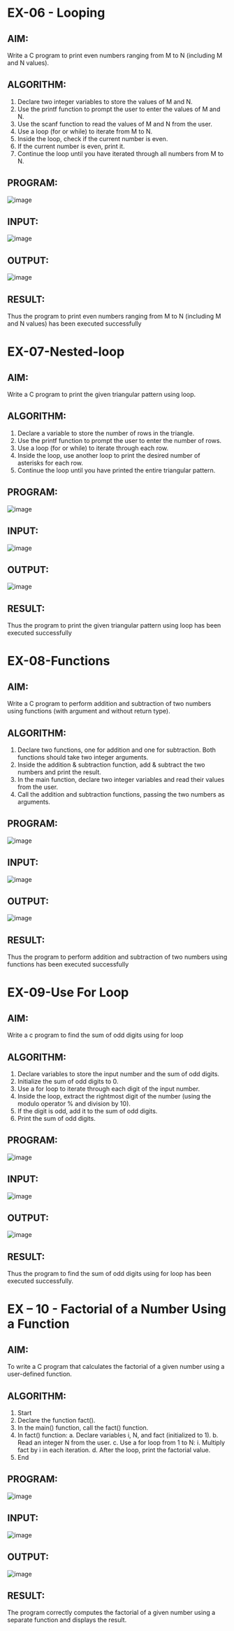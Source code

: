 # EX-06 - Looping
## AIM:
Write a C program to print even numbers ranging from M to N (including M and N values).

## ALGORITHM:
1.	Declare two integer variables to store the values of M and N.
2.	Use the printf function to prompt the user to enter the values of M and N.
3.	Use the scanf function to read the values of M and N from the user.
4.	Use a loop (for or while) to iterate from M to N.
5.	Inside the loop, check if the current number is even.
6.	If the current number is even, print it.
7.	Continue the loop until you have iterated through all numbers from M to N.

## PROGRAM:
![image](https://github.com/user-attachments/assets/6fdc8de7-6e57-4816-bc38-9b34b0d1157f)

## INPUT:
![image](https://github.com/user-attachments/assets/3fe49288-7824-44a6-91ea-1fd05ff50641)



## OUTPUT:
![image](https://github.com/user-attachments/assets/0ad1b13e-4083-473e-b745-39df0c383926)











## RESULT:
Thus the program to print even numbers ranging from M to N (including M and N values) has been executed successfully
 
 


# EX-07-Nested-loop

## AIM:

Write a C program to print the given triangular pattern using loop.

## ALGORITHM:

1.	Declare a variable to store the number of rows in the triangle.
2.	Use the printf function to prompt the user to enter the number of rows.
3.	Use a loop (for or while) to iterate through each row.
4.	Inside the loop, use another loop to print the desired number of asterisks for each row.
5.	Continue the loop until you have printed the entire triangular pattern.

## PROGRAM:
![image](https://github.com/user-attachments/assets/75e80578-6197-4f63-8b49-329d03319e08)
## INPUT:
![image](https://github.com/user-attachments/assets/74fd181a-46ba-48c0-9a1f-5e1596c13cb7)





## OUTPUT:
![image](https://github.com/user-attachments/assets/2bdccff7-bae8-43ae-8e65-75da2633e4ad)







## RESULT:

Thus the program to print the given triangular pattern using loop has been executed successfully
 
 


# EX-08-Functions

## AIM:

Write a C program to perform addition and subtraction of two numbers using functions (with argument and without return type).

## ALGORITHM:

1.	Declare two functions, one for addition and one for subtraction. Both functions should take two integer arguments.
2.	Inside the addition & subtraction function, add & subtract the two numbers and print the result.
3.	In the main function, declare two integer variables and read their values from the user.
4.	Call the addition and subtraction functions, passing the two numbers as arguments.

## PROGRAM:
![image](https://github.com/user-attachments/assets/c2e4ae4c-5d6f-4614-a94b-ad4dd0c3bc40)
## INPUT:
![image](https://github.com/user-attachments/assets/4a39487a-b0be-4eca-b21c-c4697493685e)




## OUTPUT:
![image](https://github.com/user-attachments/assets/1633036c-a399-4cce-bf58-5d2f4ff71ecd)







## RESULT:

Thus the program to perform addition and subtraction of two numbers using functions has been executed successfully
 
 


# EX-09-Use For Loop

## AIM:

Write a c program to find the sum of odd digits using for loop

## ALGORITHM:

1.	Declare variables to store the input number and the sum of odd digits.
2.	Initialize the sum of odd digits to 0.
3.	Use a for loop to iterate through each digit of the input number.
4.	Inside the loop, extract the rightmost digit of the number (using the modulo operator % and division by 10).
5.	If the digit is odd, add it to the sum of odd digits.
6.	Print the sum of odd digits.

## PROGRAM:
![image](https://github.com/user-attachments/assets/01e98729-499e-4631-a469-8d6e3c955226)
## INPUT:

![image](https://github.com/user-attachments/assets/21ae1b46-cba4-4150-a263-df9ba11a78f8)




## OUTPUT:

![image](https://github.com/user-attachments/assets/b76390c1-ab76-4596-9bbe-5a9e55ff8f57)





## RESULT:

Thus the program to find the sum of odd digits using for loop has been executed successfully.




# EX – 10 - Factorial of a Number Using a Function
## AIM:
To write a C program that calculates the factorial of a given number using a user-defined function.
## ALGORITHM:
1.	Start
2.	Declare the function fact().
3.	In the main() function, call the fact() function.
4.	In fact() function:
a.	Declare variables i, N, and fact (initialized to 1).
b.	Read an integer N from the user.
c.	Use a for loop from 1 to N:
i.	Multiply fact by i in each iteration.
d.	After the loop, print the factorial value.
5.	End

## PROGRAM:

![image](https://github.com/user-attachments/assets/459b916a-53f8-4821-b4b6-f5b2b2029184)
## INPUT:

![image](https://github.com/user-attachments/assets/75e4f590-b7ae-4db5-aa56-a0970a9e2234)




## OUTPUT:

![image](https://github.com/user-attachments/assets/c441461f-e462-4356-aea5-8f8b116aaec2)


## RESULT:
The program correctly computes the factorial of a given number using a separate function and displays the result.
 
